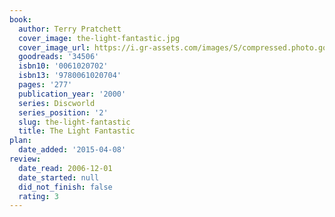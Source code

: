 ```yaml
---
book:
  author: Terry Pratchett
  cover_image: the-light-fantastic.jpg
  cover_image_url: https://i.gr-assets.com/images/S/compressed.photo.goodreads.com/books/1389554927l/34506.jpg
  goodreads: '34506'
  isbn10: '0061020702'
  isbn13: '9780061020704'
  pages: '277'
  publication_year: '2000'
  series: Discworld
  series_position: '2'
  slug: the-light-fantastic
  title: The Light Fantastic
plan:
  date_added: '2015-04-08'
review:
  date_read: 2006-12-01
  date_started: null
  did_not_finish: false
  rating: 3
---
```

